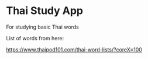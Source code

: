 # Thai Study App

For studying basic Thai words

List of words from here:

https://www.thaipod101.com/thai-word-lists/?coreX=100
